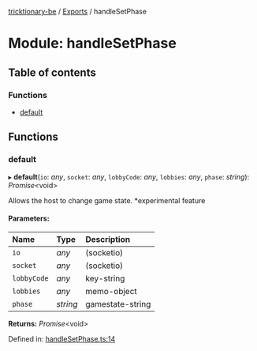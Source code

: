 [tricktionary-be](../README.md) / [Exports](../modules.md) / handleSetPhase

# Module: handleSetPhase

## Table of contents

### Functions

- [default](handlesetphase.md#default)

## Functions

### default

▸ **default**(`io`: *any*, `socket`: *any*, `lobbyCode`: *any*, `lobbies`: *any*, `phase`: *string*): *Promise*<void\>

Allows the host to change game state. *experimental feature

#### Parameters:

Name | Type | Description |
:------ | :------ | :------ |
`io` | *any* | (socketio)   |
`socket` | *any* | (socketio)   |
`lobbyCode` | *any* | key-string   |
`lobbies` | *any* | memo-object   |
`phase` | *string* | gamestate-string    |

**Returns:** *Promise*<void\>

Defined in: [handleSetPhase.ts:14](https://github.com/story-squad/tricktionary-be/blob/5d78ae4/src/sockets/handleSetPhase.ts#L14)
